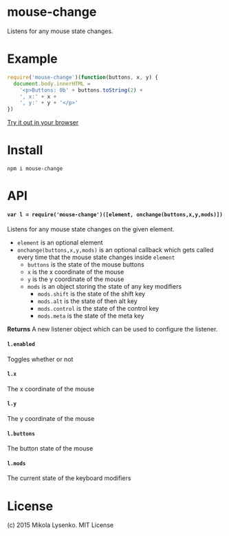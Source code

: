 mouse-change
============
Listens for any mouse state changes.

# Example

```javascript
require('mouse-change')(function(buttons, x, y) {
  document.body.innerHTML =
    '<p>Buttons: 0b' + buttons.toString(2) +
    ', x:' + x +
    ', y:' + y + '</p>'
})
```

[Try it out in your browser](https://mikolalysenko.github.io/mouse-change)

# Install

```
npm i mouse-change
```

# API

#### `var l = require('mouse-change')([element, onchange(buttons,x,y,mods)])`
Listens for any mouse state changes on the given element.

* `element` is an optional element
* `onchange(buttons,x,y,mods)` is an optional callback which gets called every time that the mouse state changes inside `element`
    + `buttons` is the state of the mouse buttons
    + `x` is the x coordinate of the mouse
    + `y` is the y coordinate of the mouse
    + `mods` is an object storing the state of any key modifiers
        * `mods.shift` is the state of the shift key
        * `mods.alt` is the state of then alt key
        * `mods.control` is the state of the control key
        * `mods.meta` is the state of the meta key

**Returns** A new listener object which can be used to configure the listener.

#### `l.enabled`
Toggles whether or not

#### `l.x`
The x coordinate of the mouse

#### `l.y`
The y coordinate of the mouse

#### `l.buttons`
The button state of the mouse

#### `l.mods`
The current state of the keyboard modifiers

# License
(c) 2015 Mikola Lysenko. MIT License
